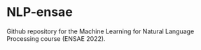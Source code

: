 # NLP-ensae
Github repository for the Machine Learning for Natural Language Processing course (ENSAE 2022).

